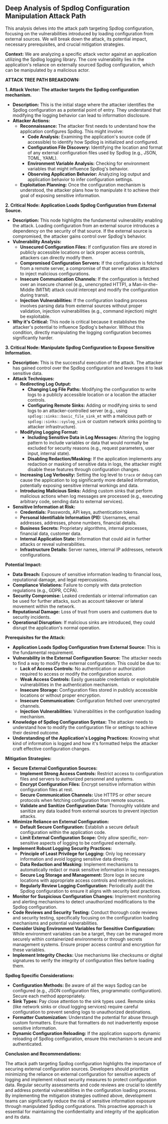 ## Deep Analysis of Spdlog Configuration Manipulation Attack Path

This analysis delves into the attack path targeting Spdlog configuration, focusing on the vulnerabilities introduced by loading configuration from external sources. We will break down the attack, its potential impact, necessary prerequisites, and crucial mitigation strategies.

**Context:**  We are analyzing a specific attack vector against an application utilizing the Spdlog logging library. The core vulnerability lies in the application's reliance on externally sourced Spdlog configuration, which can be manipulated by a malicious actor.

**ATTACK TREE PATH BREAKDOWN:**

**1. Attack Vector: The attacker targets the Spdlog configuration mechanism.**

* **Description:** This is the initial stage where the attacker identifies the Spdlog configuration as a potential point of entry. They understand that modifying the logging behavior can lead to information disclosure.
* **Attacker Actions:**
    * **Reconnaissance:** The attacker first needs to understand how the application configures Spdlog. This might involve:
        * **Code Analysis:** Examining the application's source code (if accessible) to identify how Spdlog is initialized and configured.
        * **Configuration File Discovery:** Identifying the location and format of any external configuration files used by Spdlog (e.g., JSON, TOML, YAML).
        * **Environment Variable Analysis:** Checking for environment variables that might influence Spdlog's behavior.
        * **Observing Application Behavior:** Analyzing log output and application behavior to infer configuration settings.
    * **Exploitation Planning:** Once the configuration mechanism is understood, the attacker plans how to manipulate it to achieve their goal of exposing sensitive information.

**2. Critical Node: Application Loads Spdlog Configuration from External Source.**

* **Description:** This node highlights the fundamental vulnerability enabling the attack. Loading configuration from an external source introduces a dependency on the security of that source. If the external source is compromised, the attacker gains control over Spdlog's behavior.
* **Vulnerability Analysis:**
    * **Unsecured Configuration Files:** If configuration files are stored in publicly accessible locations or lack proper access controls, attackers can directly modify them.
    * **Compromised Configuration Servers:** If the configuration is fetched from a remote server, a compromise of that server allows attackers to inject malicious configurations.
    * **Insecure Communication Channels:** If the configuration is fetched over an insecure channel (e.g., unencrypted HTTP), a Man-in-the-Middle (MITM) attack could intercept and modify the configuration during transit.
    * **Injection Vulnerabilities:** If the configuration loading process involves parsing data from external sources without proper validation, injection vulnerabilities (e.g., command injection) might be exploitable.
* **Why it's Critical:** This node is critical because it establishes the attacker's potential to influence Spdlog's behavior. Without this condition, directly manipulating the logging configuration becomes significantly harder.

**3. Critical Node: Manipulate Spdlog Configuration to Expose Sensitive Information.**

* **Description:** This is the successful execution of the attack. The attacker has gained control over the Spdlog configuration and leverages it to leak sensitive data.
* **Attack Techniques:**
    * **Redirecting Log Output:**
        * **Changing Log File Paths:** Modifying the configuration to write logs to a publicly accessible location or a location the attacker controls.
        * **Configuring Remote Sinks:** Adding or modifying sinks to send logs to an attacker-controlled server (e.g., using `spdlog::sinks::basic_file_sink_mt` with a malicious path or `spdlog::sinks::syslog_sink` or custom network sinks pointing to attacker infrastructure).
    * **Modifying Logging Format:**
        * **Including Sensitive Data in Log Messages:** Altering the logging pattern to include variables or data that would normally be excluded for security reasons (e.g., request parameters, user input, internal state).
        * **Disabling Redaction/Masking:** If the application implements any redaction or masking of sensitive data in logs, the attacker might disable these features through configuration changes.
    * **Increasing Log Verbosity:** Setting the log level to `trace` or `debug` can cause the application to log significantly more detailed information, potentially exposing sensitive internal workings and data.
    * **Introducing Malicious Sinks:** Adding custom sinks that perform malicious actions when log messages are processed (e.g., executing arbitrary code, sending data to external services).
* **Sensitive Information at Risk:**
    * **Credentials:** Passwords, API keys, authentication tokens.
    * **Personal Identifiable Information (PII):** Usernames, email addresses, addresses, phone numbers, financial details.
    * **Business Secrets:** Proprietary algorithms, internal processes, financial data, customer data.
    * **Internal Application State:** Information that could aid in further attacks or reveal vulnerabilities.
    * **Infrastructure Details:** Server names, internal IP addresses, network configurations.

**Potential Impact:**

* **Data Breach:** Exposure of sensitive information leading to financial loss, reputational damage, and legal repercussions.
* **Compliance Violations:** Failure to comply with data protection regulations (e.g., GDPR, CCPA).
* **Security Compromise:** Leaked credentials or internal information can be used for further attacks, such as account takeover or lateral movement within the network.
* **Reputational Damage:** Loss of trust from users and customers due to security incidents.
* **Operational Disruption:**  If malicious sinks are introduced, they could disrupt the application's normal operation.

**Prerequisites for the Attack:**

* **Application Loads Spdlog Configuration from External Source:** This is the fundamental requirement.
* **Vulnerability in the External Configuration Source:** The attacker needs to find a way to modify the external configuration. This could be due to:
    * **Lack of Access Controls:** No authentication or authorization required to access or modify the configuration source.
    * **Weak Access Controls:** Easily guessable credentials or exploitable vulnerabilities in the authentication mechanism.
    * **Insecure Storage:** Configuration files stored in publicly accessible locations or without proper encryption.
    * **Insecure Communication:** Configuration fetched over unencrypted channels.
    * **Injection Vulnerabilities:** Vulnerabilities in the configuration loading mechanism.
* **Knowledge of Spdlog Configuration Syntax:** The attacker needs to understand how to modify the configuration file or settings to achieve their desired outcome.
* **Understanding of the Application's Logging Practices:**  Knowing what kind of information is logged and how it's formatted helps the attacker craft effective configuration changes.

**Mitigation Strategies:**

* **Secure External Configuration Sources:**
    * **Implement Strong Access Controls:**  Restrict access to configuration files and servers to authorized personnel and systems.
    * **Encrypt Configuration Files:** Encrypt sensitive information within configuration files at rest.
    * **Secure Communication Channels:** Use HTTPS or other secure protocols when fetching configuration from remote sources.
    * **Validate and Sanitize Configuration Data:**  Thoroughly validate and sanitize any data loaded from external sources to prevent injection attacks.
* **Minimize Reliance on External Configuration:**
    * **Default Secure Configuration:**  Establish a secure default configuration within the application code.
    * **Limit External Configuration Scope:** Only allow specific, non-sensitive aspects of logging to be configured externally.
* **Implement Robust Logging Security Practices:**
    * **Principle of Least Privilege for Logging:** Only log necessary information and avoid logging sensitive data directly.
    * **Data Redaction and Masking:** Implement mechanisms to automatically redact or mask sensitive information in log messages.
    * **Secure Log Storage and Management:** Store logs in secure locations with appropriate access controls and retention policies.
    * **Regularly Review Logging Configuration:** Periodically audit the Spdlog configuration to ensure it aligns with security best practices.
* **Monitor for Suspicious Configuration Changes:** Implement monitoring and alerting mechanisms to detect unauthorized modifications to the Spdlog configuration.
* **Code Reviews and Security Testing:** Conduct thorough code reviews and security testing, specifically focusing on the configuration loading mechanisms and potential vulnerabilities.
* **Consider Using Environment Variables for Sensitive Configuration:** While environment variables can be a target, they can be managed more securely within containerized environments or through secrets management systems. Ensure proper access control and encryption for these variables.
* **Implement Integrity Checks:**  Use mechanisms like checksums or digital signatures to verify the integrity of configuration files before loading them.

**Spdlog Specific Considerations:**

* **Configuration Methods:** Be aware of all the ways Spdlog can be configured (e.g., JSON configuration files, programmatic configuration). Secure each method appropriately.
* **Sink Types:** Pay close attention to the sink types used. Remote sinks (like network sinks or cloud logging services) require careful configuration to prevent sending logs to unauthorized destinations.
* **Formatter Customization:**  Understand the potential for abuse through custom formatters. Ensure that formatters do not inadvertently expose sensitive information.
* **Dynamic Configuration Reloading:** If the application supports dynamic reloading of Spdlog configuration, ensure this mechanism is secure and authenticated.

**Conclusion and Recommendations:**

The attack path targeting Spdlog configuration highlights the importance of securing external configuration sources. Developers should prioritize minimizing the reliance on external configuration for sensitive aspects of logging and implement robust security measures to protect configuration data. Regular security assessments and code reviews are crucial to identify and address potential vulnerabilities in the configuration loading process. By implementing the mitigation strategies outlined above, development teams can significantly reduce the risk of sensitive information exposure through manipulated Spdlog configurations. This proactive approach is essential for maintaining the confidentiality and integrity of the application and its data.
